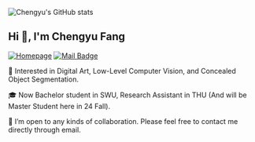 ![Chengyu's GitHub stats](https://github-readme-stats.vercel.app/api?username=cnyvfang&include_all_commits=true)

<h2>Hi 👋, I'm Chengyu Fang</h2>

[![Homepage](https://img.shields.io/badge/Homepage-ChengyuFang-green.svg "Homepage")](https://chengyufang.tech "Homepage")
[![Mail Badge](https://img.shields.io/badge/-chengyufang.thu@gmail.com-blue?style=flat&logo=Gmail&logoColor=white&link=mailto:chengyufang.thu@gmail.com)](mailto:chengyufang.thu@gmail.com)

🚀 Interested in Digital Art, Low-Level Computer Vision, and Concealed Object Segmentation.

🎓 Now Bachelor student in SWU, Research Assistant in THU (And will be Master Student here in 24 Fall).

💞️ I’m open to any kinds of collaboration. Please feel free to contact me directly through email.



